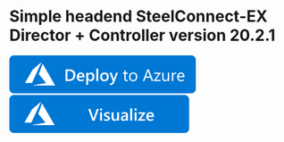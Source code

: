 # Simple headend SteelConnect-EX Director + Controller version 20.2.1 

[![Deploy To Azure](https://raw.githubusercontent.com/Azure/azure-quickstart-templates/master/1-CONTRIBUTION-GUIDE/images/deploytoazure.svg?sanitize=true)](https://portal.azure.com/#create/Microsoft.Template/uri/https%3A%2F%2Fraw.githubusercontent.com%2Friverbed-cto%2Friverbed-azure-templates%2Fmaster%2Fsteelconnect-ex-director-controller%2Fazuredeploy.json)  [![Visualize](https://raw.githubusercontent.com/Azure/azure-quickstart-templates/master/1-CONTRIBUTION-GUIDE/images/visualizebutton.svg?sanitize=true)](http://armviz.io/#/?load=https%3A%2F%2Fraw.githubusercontent.com%2Friverbed-cto%2Friverbed-azure-templates%2Fmaster%2Fsteelconnect-ex-director-controller%2Fazuredeploy.json)

